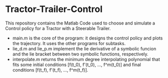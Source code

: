 # Tractor-Trailer-Control
This repository contains the Matlab Code used to choose and simulate a Control policy for a Tractor with a Steerable Trailer.
<ul>
  <li> main.m is the core of the program: it designs the control policy and plots the trajectory. It uses the other programs for subtasks. </li>
  <li> lie_d.m and lie_p.m implement the lie derivative of a symbolic funcion and the lie bracket between two symbolic functions, respectively. </li>
  <li> interpolate.m returns the minimum degree interpolating polynomial that fits some initial conditions [f(t_0), f'(t_0), ..., f^m(t_0)] and final conditions [f(t_f), f'(t_f), ..., f^m(t_f)].</li>
</ul>
